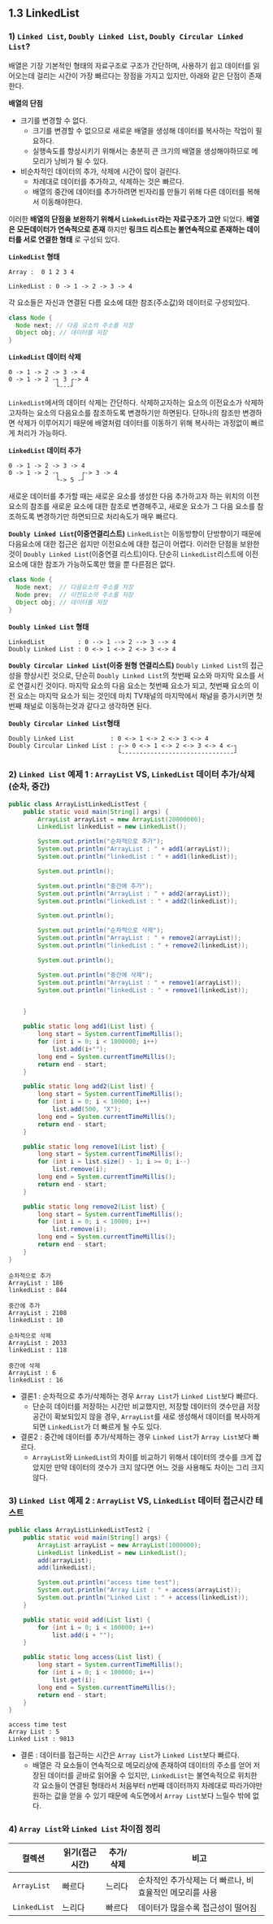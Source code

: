 ## 1.3 LinkedList

### 1) `Linked List`, `Doubly Linked List`, `Doubly Circular Linked List`?
배열은 기장 기본적인 형태의 자료구조로 구조가 간단하며, 사용하기 쉽고 데이터를 읽어오는데 걸리는 시간이 가장 빠르다는 장점을 가지고 있지만, 아래와 같은 단점이 존재한다.

**배열의 단점**
- 크기를 변경할 수 없다.
  - 크기를 변경할 수 없으므로 새로운 배열을 생성해 데이터를 복사하는 작업이 필요하다.
  - 실행속도를 향상시키기 위해서는 충분히 큰 크기의 배열을 생성해야하므로 메모리가 낭비가 될 수 있다.
- 비순차적인 데이터의 추가, 삭제에 시간이 많이 걸린다.
  - 차례대로 데이터를 추가하고, 삭제하는 것은 빠르다.
  - 배열의 중간에 데이터를 추가하려면 빈자리를 만들기 위해 다른 데이터를 복해서 이동해야한다.

이러한 **배열의 단점을 보완하기 위해서 `LinkedList`라는 자료구조가 고안** 되었다. **배열은 모든데이터가 연속적으로 존재** 하지만 **링크드 리스트는 불연속적으로 존재하는 데이터를 서로 연결한 형태** 로 구성되 있다.

**`LinkedList` 형태**

```
Array :  0 1 2 3 4

LinkedList : 0 -> 1 -> 2 -> 3 -> 4
```

각 요소들은 자신과 연결된 다름 요소에 대한 참조(주소값)와 데이터로 구성되있다.
```java
class Node {
  Node next; // 다음 요소의 주소를 저장
  Object obj; // 데이터를 저장
}
```

**`LinkedList` 데이터 삭제**

```
0 -> 1 -> 2 -> 3 -> 4
0 -> 1 -> 2 -┐ 3 ┌-> 4
             └---┘
```

`LinkedList`에서의 데이터 삭제는 간단하다. 삭제하고자하는 요소의 이전요소가 삭제하고자하는 요소의 다음요소를 참조하도록 변경하기만 하면된다. 단하나의 참조만 변경하면 삭제가 이루어지기 때문에 배열처럼 데이터를 이동하기 위해 복사하는 과정없이 빠르게 처리가 가능하다.

**`LinkedList` 데이터 추가**
```
0 -> 1 -> 2 -> 3 -> 4
0 -> 1 -> 2 -┐      ┌-> 3 -> 4
             └-> 5 -┘
```
새로운 데이터를 추가할 때는 새로운 요소를 생성한 다음 추가하고자 하는 위치의 이전요소의 참조를 새로운 요소에 대한 참조로 변경해주고, 새로운 요소가 그 다음 요소를 참조하도록 변경하기만 하면되므로 처리속도가 매우 빠르다.

**`Doubly Linked List`(이중연결리스트)**
`LinkedList`는 이동방향이 단방향이기 때문에 다음요소에 대한 접근은 쉽지만 이전요소에 대한 접근이 어렵다. 이러한 단점을 보완한 것이 `Doubly Linked List`(이중연결 리스트)이다. 단순히 `LinkedList`리스트에 이전요소에 대한 참조가 가능하도록만 했을 뿐 다른점은 없다.
```java
class Node {
  Node next;  // 다음요소의 주소를 저장
  Node prev;  // 이전요소의 주소를 저장
  Object obj; // 데이터를 저장
}
```
**`Doubly Linked List` 형태**
```
LinkedList         : 0 --> 1 --> 2 --> 3 --> 4
Doubly Linked List : 0 <-> 1 <-> 2 <-> 3 <-> 4
```

**`Doubly Circular Linked List`(이중 원형 연결리스트)**
`Doubly Linked List`의 접근성을 향상시킨 것으로, 단순히 `Doubly Linked List`의 첫번째 요소와 마지막 요소를 서로 연결시킨 것이다. 마지막 요소의 다음 요소는 첫번째 요소가 되고, 첫번째 요소의 이전 요소는 마지막 요소가 되는 것인데 마치 TV채널의 마지막에서 채널을 증가시키면 첫번째 채널로 이동하는것과 같다고 생각하면 된다.

**`Doubly Circular Linked List`형태**
```
Doubly Linked List          : 0 <-> 1 <-> 2 <-> 3 <-> 4
Doubly Circular Linked List : ┌-> 0 <-> 1 <-> 2 <-> 3 <-> 4 <-┐
                              └-------------------------------┘
```

### 2) `Linked List` 예제 1 : `ArrayList` VS, `LinkedList` 데이터 추가/삭제(순차, 중간)
```java
public class ArrayListLinkedListTest {
    public static void main(String[] args) {
        ArrayList arrayList = new ArrayList(20000000);
        LinkedList linkedList = new LinkedList();

        System.out.println("순차적으로 추가");
        System.out.println("ArrayList : " + add1(arrayList));
        System.out.println("linkedList : " + add1(linkedList));

        System.out.println();

        System.out.println("중간에 추가");
        System.out.println("ArrayList : " + add2(arrayList));
        System.out.println("linkedList : " + add2(linkedList));

        System.out.println();

        System.out.println("순차적으로 삭제");
        System.out.println("ArrayList : " + remove2(arrayList));
        System.out.println("linkedList : " + remove2(linkedList));

        System.out.println();

        System.out.println("중간에 삭제");
        System.out.println("ArrayList : " + remove1(arrayList));
        System.out.println("linkedList : " + remove1(linkedList));


    }

    public static long add1(List list) {
        long start = System.currentTimeMillis();
        for (int i = 0; i < 1000000; i++)
            list.add(i+"");
        long end = System.currentTimeMillis();
        return end - start;
    }

    public static long add2(List list) {
        long start = System.currentTimeMillis();
        for (int i = 0; i < 10000; i++)
            list.add(500, "X");
        long end = System.currentTimeMillis();
        return end - start;
    }

    public static long remove1(List list) {
        long start = System.currentTimeMillis();
        for (int i = list.size() - 1; i >= 0; i--)
            list.remove(i);
        long end = System.currentTimeMillis();
        return end - start;
    }

    public static long remove2(List list) {
        long start = System.currentTimeMillis();
        for (int i = 0; i < 10000; i++)
            list.remove(i);
        long end = System.currentTimeMillis();
        return end - start;
    }
}
```
```
순차적으로 추가
ArrayList : 186
linkedList : 844

중간에 추가
ArrayList : 2108
linkedList : 10

순차적으로 삭제
ArrayList : 2033
linkedList : 118

중간에 삭제
ArrayList : 6
linkedList : 16
```
- 결론1 : 순차적으로 추가/삭제하는 경우 `Array List`가 `Linked List`보다 빠르다.
  - 단순히 데이터를 저장하는 시간만 비교했지만, 저장할 데이터의 갯수만큼 저장공간이 확보되있지 않을 경우, `ArrayList`를 새로 생성해서 데이터를 복사하게 되면 `LinkedList`가 더 빠르게 될 수도 있다.
- 결론2 : 중간에 데이터를 추가/삭제하는 경우 `Linked List`가 `Array List`보다 빠르다.
  - `ArrayList`와 `LinkedList`의 차이를 비교하기 위해서 데이터의 갯수를 크게 잡았지만 만약 데이터의 갯수가 크지 않다면 어느 것을 사용해도 차이는 그리 크지 않다.

### 3) `Linked List` 예제 2 : `ArrayList` VS, `LinkedList` 데이터 접근시간 테스트
```java
public class ArrayListLinkedListTest2 {
    public static void main(String[] args) {
        ArrayList arrayList = new ArrayList(1000000);
        LinkedList linkedList = new LinkedList();
        add(arrayList);
        add(linkedList);

        System.out.println("access time test");
        System.out.println("Array List : " + access(arrayList));
        System.out.println("Linked List : " + access(linkedList));
    }

    public static void add(List list) {
        for (int i = 0; i < 100000; i++)
            list.add(i + "");
    }

    public static long access(List list) {
        long start = System.currentTimeMillis();
        for (int i = 0; i < 100000; i++)
            list.get(i);
        long end = System.currentTimeMillis();
        return end - start;
    }
}
```
```
access time test
Array List : 5
Linked List : 9813
```
- 결론 : 데이터를 접근하는 시간은 `Array List`가 `Linked List`보다 빠르다.
  - 배열은 각 요소들이 연속적으로 메모리상에 존재하여 데이터의 주소를 얻어 저장된 데이터를 곧바로 읽어올 수 있지만, `LinkedList`는 불연속적으로 위치한 각 요소들이 연결된 형태라서 처음부터 n번째 데이터까지 차례대로 따라가야만 원하는 값을 얻을 수 있기 때문에 속도면에서 `Array List`보다 느릴수 밖에 없다.

### 4) `Array List`와 `Linked List` 차이점 정리
|컬렉션|읽기(접근시간)|추가/삭제|비고|
|---|---|---|---|
|`ArrayList`|빠르다|느리다|순차적인 추가삭제는 더 빠르나, 비효율적인 메모리를 사용|
|`LinkedList`|느리다|빠르다|데이터가 많을수록 접근성이 떨어짐|
